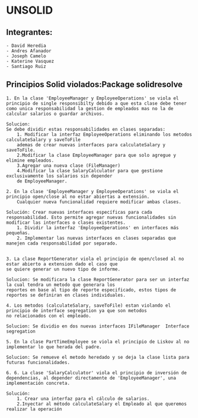 # UNSOLID

## Integrantes:
    - David Heredia
    - Andres Afanador
    - Joseph Camelo
    - Katerine Vasquez
    - Santiago Ruiz

## Principios Solid violados:Package solidresolve

    1. En la clase 'EmployeeManager y EmployeeOperations' se viola el principio de single responsibilty debido a que esta clase debe tener 
    como unica responsabilidad la gestion de empleados mas no la de calcular salarios o guardar archivos.

    Solucion: 
    Se debe dividir estas responsabilidades en clases separadas:
        1. Modificar la interfaz EmployeeOperations eliminando los metodos calculateSalary y saveToFile
        ademas de crear nuevas interfaces para calculateSalary y saveToFile.
        2.Modificar la clase EmployeeManager para que solo agregue y elimine empleados.
        3.Agregar una nueva clase (FileManager) 
        4.Modificar la clase SalaryCalculator para que gestione exclusivamente los salarios sin depender 
        de EmployeeManager.

    2. En la clase 'EmployeeManager y EmployeeOperations' se viola el principio open/close al no estar abiertas a extensión.
        Cualquier nueva funcionalidad requiere modificar ambas clases.

    Solución: Crear nuevas interfaces específicas para cada responsabilidad. Esto permite agregar nuevas funcionalidades sin modificar las interfaces o clases existentes.
        1. Dividir la interfaz 'EmployeeOperations' en interfaces más pequeñas.
        2. Implementar las nuevas interfaces en clases separadas que manejen cada responsabilidad por separado.

    
    3. La clase ReportGenerator viola el principio de open/closed al no estar abierto a extension dado el caso que 
    se quiere generar un nuevo tipo de informe.

    Solucion: Se modificara la clase ReportGenerator para ser un interfaz la cual tendra un metodo que generara los 
    reportes en base al tipo de reporte especificado, estos tipos de reportes se definiran en clases individuales.

    4. Los metodos (calculateSalary, saveToFile) estan violando el principio de interface segregation ya que son metodos
    no relacionados con el empleado.

    Solucion: Se dividio en dos nuevas interfaces IFileManager  Interface segregation

    5. En la clase PartTimeEmployee se viola el principio de Liskov al no implementar lo que herada del padre.

    Solucion: Se remueve el metodo heredado y se deja la clase lista para futuras funcionalidades.

    6. 6. La clase 'SalaryCalculator' viola el principio de inversión de dependencias, al depender directamente de 'EmployeeManager', una implementación concreta.  
    
    Solución: 
        1. Crear una interfaz para el cálculo de salarios.
        2.Inyectar al método calculateSalary el Empleado al que queremos realizar la operación


    
